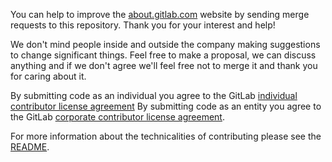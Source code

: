 You can help to improve the [about.gitlab.com](https://about.gitlab.com/) website by sending merge requests to this repository.
Thank you for your interest and help!

We don't mind people inside and outside the company making suggestions to change significant things.
Feel free to make a proposal, we can discuss anything and if we don't agree we'll feel free not to merge it and thank you for caring about it.

By submitting code as an individual you agree to the GitLab [individual contributor license agreement](https://gitlab.com/gitlab-org/gitlab-ce/blob/master/doc/legal/individual_contributor_license_agreement.md)
By submitting code as an entity you agree to the GitLab [corporate contributor license agreement](https://gitlab.com/gitlab-org/gitlab-ce/blob/master/doc/legal/corporate_contributor_license_agreement.md).

For more information about the technicalities of contributing please see the [README](README.md).
